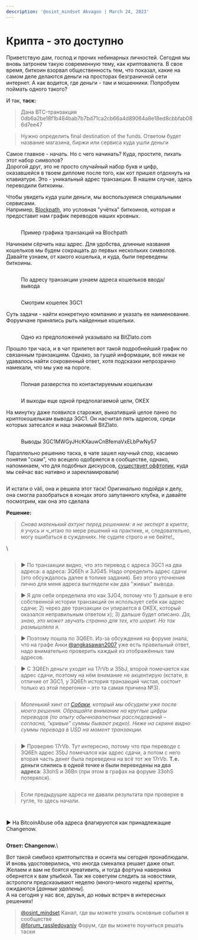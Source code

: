 ```yaml
---
description: '@osint_mindset Akvagon | March 24, 2023'
---
```


# Крипта - это доступно

Приветствую дам, господ и прочих небинарных личностей. Сегодня мы вновь затронем такую современную тему, как криптовалюта. В свое время, биткоин взорвал общественность тем, что показал, какие на самом деле делаются деньги на просторах безграничной сети интернет. А как водится, где деньги - там и мошенники. Попробуем поймать одного такого?

И так, **таск:**

> Дана BTC-транзакция 0db6a2be18f1b484bab7b7bd71ca2cb66a4d89064a8e18ed8cbbfab086d7ee47

> Нужно определить final destination of the funds. Ответом будет название магазина, биржи или сервиса куда ушли деньги

Самое главное - начать. Но с чего начинать? Куда, простите, пихать этот набор символов?\
Дорогой друг, это не просто случайный набор букв и цифр, оказавшейся в твоем дипломе после того, как кот пришел отдохнуть на клавиатуре. Это - уникальный адрес транзакции. В нашем случае, здесь переводили биткоины.

Чтобы увидеть куда ушли деньги, мы воспользуемся специальными сервисами.\
Например, [Blockpath](https://blockpath.com/), это условная "учётка" биткоинов, которая и предоставит нам график переводов наших кровных.

<figure><img src="https://telegra.ph/file/365c3c16436219a026db1.png" alt=""><figcaption><p>Пример графика транзакций на Blochpath</p></figcaption></figure>

Начинаем сёрчить наш адрес. Для удобства, длинные названия кошельков мы будем сокращать до первых нескольких символов.\
Давайте узнаем, от какого кошелька, и куда, были переведены биткоины.

<figure><img src="https://telegra.ph/file/03c5b410ea6350100aa1d.png" alt=""><figcaption><p>По адресу транзакции узнаем адреса кошельков ввода/вывода</p></figcaption></figure>

<figure><img src="https://telegra.ph/file/a27757c76ab19f8b83c49.png" alt=""><figcaption><p>Смотрим кошелек 3GC1</p></figcaption></figure>

Суть задачи - найти конкретную компанию и указать ее наименование. Форумчане принялись рыть найденные кошельки.

<figure><img src="https://telegra.ph/file/1a3cc2ce9bc4ab78d79d0.png" alt=""><figcaption><p>Одно из предположений указывало на BitZlato.com</p></figcaption></figure>

Прошло три часа, и в чат прилетел вот такой подробнейший график по связанным транзакциям. Однако, за гущей информации, всё никак не удавалось найти сокровенный ответ, хотя подсказки непрозрачно намекали, что мы уже на пороге.

<figure><img src="https://telegra.ph/file/61841fae923fd8ba2be90.png" alt=""><figcaption><p>Полная разверстка по контактируемым кошелькам</p></figcaption></figure>

<figure><img src="https://telegra.ph/file/af149aac54141c4865b76.png" alt=""><figcaption><p>И выходы еще одной предполагаемой цели, OKEX</p></figcaption></figure>

На минутку даже появился старожил, выкативший целое панно по криптокошелькам вывода 3GC1. Он насчитал пять адресов, среди которых затесался и наш знакомый BitZlato.

<figure><img src="https://telegra.ph/file/458c38203ab9cbed9a08b.png" alt=""><figcaption><p>Выводы 3GC1MWGyJHcKXauwCnBfemaVxELbPwNy57</p></figcaption></figure>

Параллельно решению таска, в чате зашел научный спор, касаемо понятия "скам", что всецело одобряется в сообществе, однако, напоминаем, что для подобных дискурсов, [существует оффтопик](https://t.me/+GMxoDCvLO0k0MWRi), куда мы сейчас вас нативно и зарекламировали)

<figure><img src="https://telegra.ph/file/ba28b81939c64bbf1e5c2.png" alt=""><figcaption></figcaption></figure>

И кстати о vàli, она и решила этот таск! Оригинально подойдя к делу, она смогла разобраться в концах этого запутанного клубка, и давайте посмотрим, как она это сделала

**Решение:**

> _Снова маленький ахтунг перед решением: я не эксперт в крипте, я учусь и_ ч_итаю по мере решений на практике, и, следовательно, могу ошибаться в суждениях. Не судите строго и не бейте!_

\


<figure><img src="https://telegra.ph/file/e0583005811ba9551397c.png" alt=""><figcaption></figcaption></figure>

> ► По транзакции видно, что это перевод с адреса 3GC1 на два адреса: а адреса: 3Q6Eh и 3JG45. Надо определить адрес сдачи (это обсуждалось далее в топике задания). Без этого уточнения лично для меня адреса выглядели как два "живых" вывода.

> ► Я для себя определила это как 3JG4, потому что 1) дальше в его собственной истории транзакций он использует себя как адрес сдачи; 2) через две транзакции он упирается в OKEX, который оказался неправильным ответом х); 3) дальше будет описано. _Да, знаю, это может звучать странно для тех, кто шарит. Но так размышляла я._

> ► Поэтому пошла по 3Q6Eh. Из-за обсуждения на форуме знала, что на графе Анки [@angkasawan2007](https://t.me/angkasawan2007) уже есть правильный ответ, надо внимательно проверить каждый из отображённых там адресов.&#x20;

> ► С 3Q6Eh деньги уходят на 17rVb и 35bJ, второй помечается как адрес сдачи, поэтому на нём внимание не акцентирую (кстати, в отличие от 3GC1, у 3Q6Eh история транзакций чистая, состоит только из этой перегонки – это та самая причина №3).&#x20;

<figure><img src="https://telegra.ph/file/179a748dca806faac2edb.png" alt=""><figcaption></figcaption></figure>

> _Маленький хинт от_ [_Собаки_](https://t.me/gspdnsobaka)_, который мы обсудили уже после моего решения. Обращайте внимание на круглые цифры переводов (по опыту обычновалютных расследований – согласна, "кривые" суммы бывают редко). Ниже на скрине видно суммы перевода в USD на момент транзакции._

<figure><img src="https://telegra.ph/file/eef08c894185ed2f5bea0.png" alt=""><figcaption></figcaption></figure>

> ► Проверяю 17rVb. Тут интересно, потому что при переводе с 3Q6Eh адрес 35bJ помечался как адрес сдачи, а потом с него вторая часть денег была переведена на всё тот же 17rVb. **Т.е. деньги слились в одной точке и были переведены на два адреса**: 33ohS и 36Bn (при этом в графах на форуме 33ohS потерялся).&#x20;

<figure><img src="https://telegra.ph/file/08bfc4ed623e92e05eec0.png" alt=""><figcaption></figcaption></figure>

> Если предыдущие адреса не давали результата при проверке в гугле, то здесь начали.&#x20;

<figure><img src="https://telegra.ph/file/e82def312f92cf458e916.png" alt=""><figcaption></figcaption></figure>

<figure><img src="https://telegra.ph/file/ee854a11637a258363a33.png" alt=""><figcaption></figcaption></figure>

► На BitcoinAbuse оба адреса флагируются как принадлежащие Changenow.

<figure><img src="https://telegra.ph/file/4d6a3bb499e0bf369ca65.png" alt=""><figcaption></figcaption></figure>

**Ответ: Changenow.**\


Вот такой симбиоз криптопытства и осинта мы сегодня пронаблюдали. И вновь удостоверились, что иногда смекалка решает даже опыт. Желаем и вам не боятся креативить, и тогда фортуна наверняка обернется к вам улыбкой. Так же советуем следить за новостями, астрологи предсказывают неделю (много-много недель) крипты, ожидаются \[_данные удалены_].\
А на сегодня у нас все, друзья, до новых встреч в интересных решениях!

> [@osint\_mindset](https://t.me/osint\_mindset) Канал, где вы можете узнать основные события в сообществе[\
> @forum\_rassledovaniy](https://t.me/+GMxoDCvLO0k0MWRi) Форум, где вы можете поучиться решать таски
